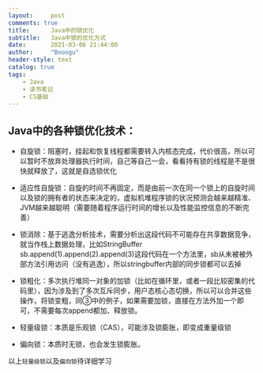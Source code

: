 ```yaml
---
layout:     post
comments: true
title:      Java中的锁优化
subtitle:   Java中锁的优化方式
date:       2021-03-06 21:44:00
author:     "Booogu"
header-style: text
catalog: true
tags:
    - Java
    - 读书笔记
    - CS基础
---
```


## Java中的各种锁优化技术：
- 自旋锁：阻塞时，挂起和恢复线程都需要转入内核态完成，代价很高，所以可以暂时不放弃处理器执行时间，自己等自己一会，看看持有锁的线程是不是很快就释放了，这就是自选锁优化
- 适应性自旋锁：自旋的时间不再固定，而是由前一次在同一个锁上的自旋时间以及锁的拥有者的状态来决定的，虚拟机堆程序锁的状况预测会越来越精准、JVM越来越聪明（需要随着程序运行时间的增长以及性能监控信息的不断完善）
- 锁消除：基于逃逸分析技术，需要分析出这段代码不可能存在共享数据竞争，就当作栈上数据处理，比如StringBuffer sb.append(1).append(2).append(3)这段代码在一个方法里，sb从未被被外部方法引用访问（没有逃逸），所以stringbuffer内部的同步锁都可以去掉
- 锁粗化：多次执行堆同一对象的加锁（比如在循环里，或者一段比较密集的代码里），因为涉及到了多次互斥同步，用户态核心态切换，所以可以合并这些操作，将锁变粗，同③中的例子，如果需要加锁，直接在方法外加一个即可，不需要每次append都加、释放锁。

- 轻量级锁：本质是乐观锁（CAS），可能涉及锁膨胀，即变成重量级锁
- 偏向锁：本质时无锁，也会发生锁膨胀。

以上`轻量级锁`以及`偏向锁`待详细学习
